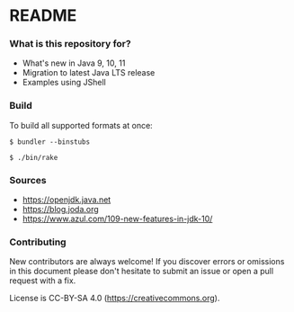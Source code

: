 # README #

### What is this repository for? ###

* What's new in Java 9, 10, 11
* Migration to latest Java LTS release
* Examples using JShell

### Build

To build all supported formats at once:

`$ bundler --binstubs`

`$ ./bin/rake`

### Sources

* https://openjdk.java.net
* https://blog.joda.org
* https://www.azul.com/109-new-features-in-jdk-10/

### Contributing ###

New contributors are always welcome! If you discover errors or omissions in this document
please don't hesitate to submit an issue or open a pull request with a fix.

License is CC-BY-SA 4.0 (https://creativecommons.org).

